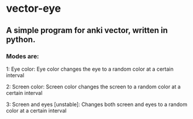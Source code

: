 # vector-eye
## A simple program for anki vector, written in python.

### Modes are:

  1: Eye color: 
    Eye color changes the eye to a random color at a certain interval
    
  2: Screen color: 
    Screen color changes the screen to a random color at a certain interval
    
  3: Screen and eyes [unstable]: 
    Changes both screen and eyes to a random color at a certain interval
